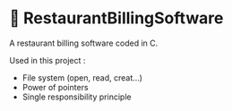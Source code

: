 # 🥤 RestaurantBillingSoftware

A restaurant billing software coded in C.

Used in this project : 
- File system (open, read, creat...)
- Power of pointers
- Single responsibility principle